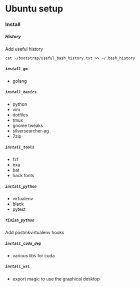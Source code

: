 # Ubuntu setup

### Install

##### History

Add useful history

```
cat ~/bootstrap/useful_bash_history.txt >> ~/.bash_history
```

##### `install_go`

* golang

##### `install_basics`

* python
* vim
* dotfiles
* tmux
* gnome tweaks
* silversearcher-ag
* 7zip

##### `install_tools`

* fzf
* exa
* bat
* hack fonts

##### `install_python`

* virtualenv
* black
* pytest

##### `finish_python`

Add postmkvirtualenv hooks

##### `install_cuda_dep`

* various libs for cuda

##### `install_wsl`

* export magic to use the graphical desktop

